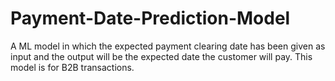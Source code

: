 # Payment-Date-Prediction-Model
A ML model in which the expected payment clearing date has been given as input and the output will be the expected date the customer will pay. This model is for B2B transactions.
